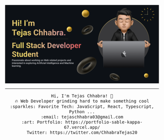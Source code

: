 <img src="https://github.com/Tejas20-03/Tejas20-03/blob/main/Github_banner.png"/>
 <hr></hr>
<p align="center">
  <samp>
    Hi, I'm Tejas Chhabra! 👋 <br>
    🔥 Web Developer grinding hard to make something cool  <br>
    :sparkles: Favorite Tech: JavaScript, React, Typescript, Python ... <br>
    :email:	tejaschhabra03@gmail.com <br>
    :art: Portfolio: https://portfolio-sable-kappa-67.vercel.app/ <br>
                Twitter: https://twitter.com/ChhabraTejas20<br>
  
  </samp>
</p>
